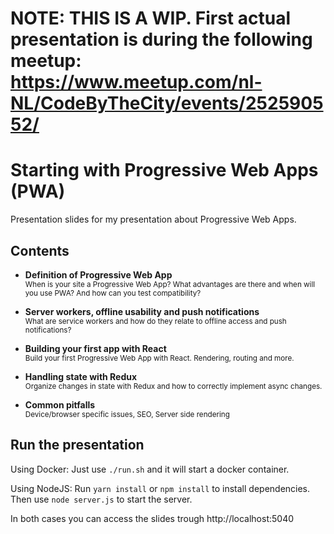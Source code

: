 # NOTE: THIS IS A WIP. First actual presentation is during the following meetup: https://www.meetup.com/nl-NL/CodeByTheCity/events/252590552/

# Starting with Progressive Web Apps (PWA)
Presentation slides for my presentation about Progressive Web Apps.

## Contents
* **Definition of Progressive Web App**<br/>
<small>When is your site a Progressive Web App? What advantages are there and when will you use PWA? And how can you test compatibility?</small>

* **Server workers, offline usability and push notifications**<br/>
<small>What are service workers and how do they relate to offline access and push notifications?</small>

* **Building your first app with React**<br/>
<small>Build your first Progressive Web App with React. Rendering, routing and more.</small>

* **Handling state with Redux**<br/>
<small>Organize changes in state with Redux and how to correctly implement async changes.</small>

* **Common pitfalls**<br/>
<small>Device/browser specific issues, SEO, Server side rendering</small>

## Run the presentation
Using Docker:
Just use `./run.sh` and it will start a docker container.

Using NodeJS:
Run `yarn install` or `npm install` to install dependencies. Then use `node server.js` to start the server.

In both cases you can access the slides trough http://localhost:5040